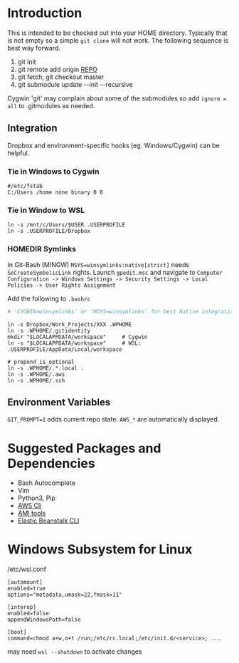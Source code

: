# Introduction
This is intended to be checked out into your HOME directory. Typically that is not empty so
a simple `git clone` will not work. The following sequence is best way forward.

1. git init
1. git remote add origin [REPO](https://github.com/tb3088/shell-environment.git)
1. git fetch; git checkout master
1. git submodule update --init --recursive

Cygwin 'git' may complain about some of the submodules so add `ignore = all` to .gitmodules as needed.

## Integration
Dropbox and environment-specific hooks (eg. Windows/Cygwin) can be helpful.

### Tie in Windows to Cygwin
```
#/etc/fstab
C:/Users /home none binary 0 0
```

### Tie in Window to WSL
```
ln -s /mnt/c/Users/$USER .USERPROFILE
ln -s .USERPROFILE/Dropbox
```
### HOMEDIR Symlinks
In Git-Bash (MINGW) `MSYS=winsymlinks:native[strict]` needs `SeCreateSymbolicLink` rights. Launch `gpedit.msc` and navigate to
  `Computer Configuration -> Windows Settings -> Security Settings -> Local Policies -> User Rights Assignment`

Add the following to `.bashrc`
```bash
# 'CYGWIN=winsymlinks' or 'MSYS=winsymlinks' for best Native integration
```
```
ln -s Dropbox/Work_Projects/XXX .WPHOME
ln -s .WPHOME/.gitidentity
mkdir "$LOCALAPPDATA/workspace"	    # Cygwin
ln -s "$LOCALAPPDATA/workspace"	    # WSL: .USERPROFILE/AppData/Local/workspace

# prepend is optional
ln -s .WPHOME/.*.local .
ln -s .WPHOME/.aws
ln -s .WPHOME/.ssh
```

## Environment Variables
`GIT_PROMPT=1` adds current repo state. `AWS_*` are automatically displayed.

# Suggested Packages and Dependencies
* Bash Autocomplete
* Vim
* Python3, Pip
* [AWS Cli](https://docs.aws.amazon.com/cli/latest/userguide/installing.html)
* [AMI tools](https://docs.aws.amazon.com/AWSEC2/latest/UserGuide/set-up-ami-tools.html)
* [Elastic Beanstalk CLI](https://docs.aws.amazon.com/elasticbeanstalk/latest/dg/eb-cli3-install.html)

# Windows Subsystem for Linux
/etc/wsl.conf
```
[automount]
enabled=true
options="metadata,umask=22,fmask=11"

[interop]
enabled=false
appendWindowsPath=false

[boot]
command=chmod a+w,o+t /run;/etc/rc.local;/etc/init.d/<service>; ...
```
may need `wsl --shutdown` to activate changes

